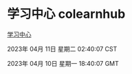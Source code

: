 # 学习中心 colearnhub
[学习中心](http://219.139.196.149:56308/colearnhub/)

2023年 04月 11日 星期二 02:40:07 CST

2023年 04月 10日 星期一 18:40:07 GMT

